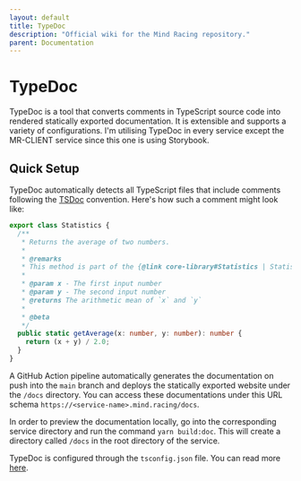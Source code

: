 ```yaml
---
layout: default
title: TypeDoc
description: "Official wiki for the Mind Racing repository."
parent: Documentation
---
```


# TypeDoc

TypeDoc is a tool that converts comments in TypeScript source code into rendered statically exported documentation. It is extensible and supports a variety of configurations. I'm utilising TypeDoc in every service except the MR-CLIENT service since this one is using Storybook.

## Quick Setup

TypeDoc automatically detects all TypeScript files that include comments following the [TSDoc](https://tsdoc.org) convention. Here's how such a comment might look like:

```typescript
export class Statistics {
  /**
   * Returns the average of two numbers.
   *
   * @remarks
   * This method is part of the {@link core-library#Statistics | Statistics subsystem}.
   *
   * @param x - The first input number
   * @param y - The second input number
   * @returns The arithmetic mean of `x` and `y`
   *
   * @beta
   */
  public static getAverage(x: number, y: number): number {
    return (x + y) / 2.0;
  }
}
```

A GitHub Action pipeline automatically generates the documentation on push into the `main` branch and deploys the statically exported website under the `/docs` directory. You can access these documentations under this URL schema `https://<service-name>.mind.racing/docs`.

In order to preview the documentation locally, go into the corresponding service directory and run the command `yarn build:doc`. This will create a directory called `/docs` in the root directory of the service.

TypeDoc is configured through the `tsconfig.json` file. You can read more [here](https://typedoc.org/guides/options).

